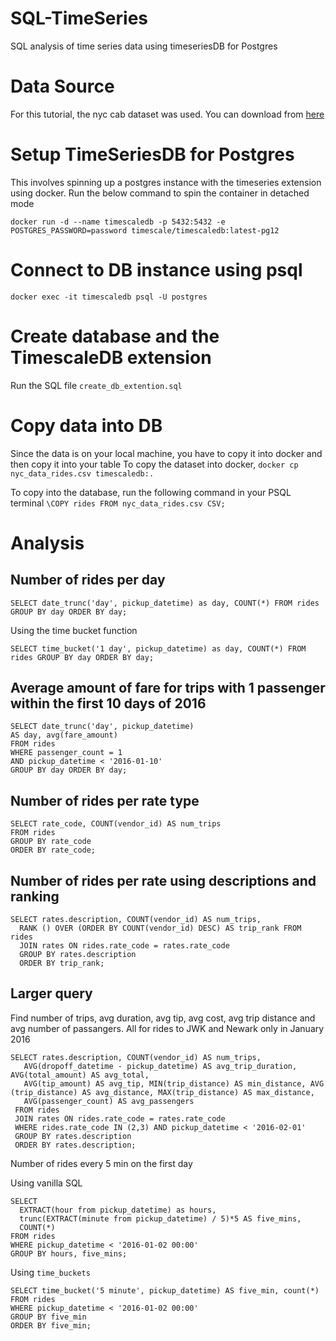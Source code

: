 # SQL-TimeSeries
SQL analysis of time series data using timeseriesDB for Postgres

# Data Source
For this tutorial, the nyc cab dataset was used. You can download from [here](https://timescaledata.blob.core.windows.net/datasets/nyc_data.tar.gz)

# Setup TimeSeriesDB for Postgres
This involves spinning up a postgres instance with the timeseries extension using docker.
 Run the below command to spin the container in detached mode

 ```
docker run -d --name timescaledb -p 5432:5432 -e POSTGRES_PASSWORD=password timescale/timescaledb:latest-pg12
 ```

 # Connect to DB instance using psql
 ```
docker exec -it timescaledb psql -U postgres
 ```

# Create database and the TimescaleDB extension
Run the SQL file `create_db_extention.sql`

# Copy data into DB
Since the data is on your local machine, you have to copy it into docker and then copy it into your table
To copy the dataset into docker, `docker cp nyc_data_rides.csv timescaledb:.`

To copy into the database, run the following command in your PSQL terminal `\COPY rides FROM nyc_data_rides.csv CSV;`

# Analysis
## Number of rides per day
`SELECT date_trunc('day', pickup_datetime) as day, COUNT(*) FROM rides GROUP BY day ORDER BY day;`

Using the time bucket function

 `SELECT time_bucket('1 day', pickup_datetime) as day, COUNT(*) FROM rides GROUP BY day ORDER BY day;`

## Average amount of fare for trips with 1 passenger within the first 10 days of 2016

```
SELECT date_trunc('day', pickup_datetime)
AS day, avg(fare_amount)
FROM rides
WHERE passenger_count = 1
AND pickup_datetime < '2016-01-10'
GROUP BY day ORDER BY day;
```

## Number of rides per rate type
```
SELECT rate_code, COUNT(vendor_id) AS num_trips
FROM rides
GROUP BY rate_code
ORDER BY rate_code;
```

## Number of rides per rate using descriptions and ranking

```
SELECT rates.description, COUNT(vendor_id) AS num_trips,
  RANK () OVER (ORDER BY COUNT(vendor_id) DESC) AS trip_rank FROM rides
  JOIN rates ON rides.rate_code = rates.rate_code
  GROUP BY rates.description
  ORDER BY trip_rank;
```

## Larger query
Find number of trips, avg duration, avg tip, avg cost, avg trip distance and avg number of passangers. All for rides to JWK and Newark only in January 2016

```
SELECT rates.description, COUNT(vendor_id) AS num_trips,
   AVG(dropoff_datetime - pickup_datetime) AS avg_trip_duration, AVG(total_amount) AS avg_total,
   AVG(tip_amount) AS avg_tip, MIN(trip_distance) AS min_distance, AVG (trip_distance) AS avg_distance, MAX(trip_distance) AS max_distance,
   AVG(passenger_count) AS avg_passengers
 FROM rides
 JOIN rates ON rides.rate_code = rates.rate_code
 WHERE rides.rate_code IN (2,3) AND pickup_datetime < '2016-02-01'
 GROUP BY rates.description
 ORDER BY rates.description;
```

Number of rides every 5 min on the first day

Using vanilla SQL
```
SELECT
  EXTRACT(hour from pickup_datetime) as hours,
  trunc(EXTRACT(minute from pickup_datetime) / 5)*5 AS five_mins,
  COUNT(*)
FROM rides
WHERE pickup_datetime < '2016-01-02 00:00'
GROUP BY hours, five_mins;

```

Using `time_buckets` 

```
SELECT time_bucket('5 minute', pickup_datetime) AS five_min, count(*)
FROM rides
WHERE pickup_datetime < '2016-01-02 00:00'
GROUP BY five_min
ORDER BY five_min;
```